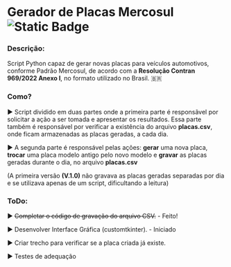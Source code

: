 # Gerador de Placas Mercosul    ![Static Badge](https://img.shields.io/badge/Git-Python-green)


### Descrição:

Script Python capaz de gerar novas placas para veículos automotivos, conforme Padrão Mercosul, 
de acordo com a **Resolução Contran 969/2022 Anexo I**, no formato utilizado no Brasil. :brazil:


### Como? 

:arrow_forward: Script dividido em duas partes onde a primeira parte é responsãvel por solicitar a ação a ser
     tomada e apresentar os resultados. Essa parte também é responsável por verificar a existência do arquivo
     **placas.csv**, onde ficam armazenadas as placas geradas, a cada dia.

:arrow_forward: A segunda parte é responsável pelas ações: **gerar** uma nova placa, **trocar** uma placa modelo
antigo pelo novo modelo e **gravar** as placas geradas durante o dia, no arquivo **placas.csv**

(A primeira versão **(V.1.0)** não gravava as placas geradas separadas por dia e se utilizava 
apenas de um script, dificultando a leitura)


### ToDo:

:arrow_forward: ~~Completar o código de gravação do arquivo CSV.~~ - Feito!

:arrow_forward: Desenvolver Interface Gráfica (customtkinter). - Iniciado

:arrow_forward: Criar trecho para verificar se a placa criada já existe.

:arrow_forward: Testes de adequação
